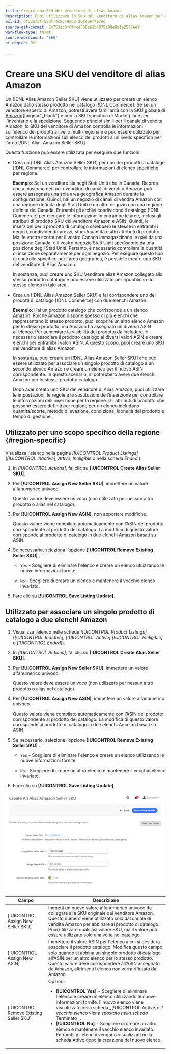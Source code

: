 ```yaml
---
title: Creare una SKU del venditore di alias Amazon
description: Puoi utilizzare lo SKU del venditore di alias Amazon per creare elenchi Amazon multiregionali dai tuoi prodotti di catalogo Commerce.
exl-id: df3cafbf-58df-4c93-9e63-20feb6f4e7ed
source-git-commit: 2c753ec5f6f4cd509e61b4875e09e9a1a2577ee7
workflow-type: tm+mt
source-wordcount: '860'
ht-degree: 0%

---
```


# Creare una SKU del venditore di alias Amazon

Un [!DNL Alias Amazon Seller SKU] viene utilizzato per creare un elenco Amazon dallo stesso prodotto nel catalogo [!DNL Commerce]. Se sei un venditore esperto di Amazon, potresti avere familiarità con la SKU globale di [Amazon](https://sellercentral.amazon.com/gp/help/external/help.html?itemID=201394090){target=&quot;_blank&quot;} e con la SKU specifica di Marketplace per l&#39;inventario e la spedizione. Seguendo principi simili per il canale di vendita Amazon, lo SKU del venditore di Amazon controlla le informazioni sull&#39;elenco dei prodotti a livello multi-regionale e può essere utilizzato per controllare le informazioni sull&#39;elenco dei prodotti a un livello specifico per l&#39;area.[!DNL Alias Amazon Seller SKU]

Questa funzione può essere utilizzata per eseguire due funzioni:

- Crea un [!DNL Alias Amazon Seller SKU] per uno dei prodotti di catalogo [!DNL Commerce] per controllare le informazioni di elenco specifiche per regione.

   **Esempio**: Sei un venditore sia negli Stati Uniti che in Canada. Ricorda che a ciascuno dei tuoi rivenditori di canali di vendita Amazon può essere assegnata una sola area geografica Amazon durante la configurazione. Quindi, hai un negozio di canali di vendita Amazon con una regione definita degli Stati Uniti e un altro negozio con una regione definita del Canada. Entrambi gli archivi condividono il catalogo [!DNL Commerce] per elencare le informazioni in entrambe le aree, inclusi gli attributi di prodotto SKU del venditore Amazon e ASIN. Quindi, le inserzioni per il prodotto di catalogo sarebbero le stesse in entrambi i negozi, condividendo prezzi, stock/quantità e altri attributi di prodotto. Ma, le vostre scorte per il vostro Canada immagazzinano le navi da una posizione Canada, e il vostro negozio Stati Uniti spediscono da una posizione degli Stati Uniti. Pertanto, è necessario controllare la quantità di inserzione separatamente per ogni negozio. Per eseguire questo tipo di controllo specifico per l&#39;area geografica, è possibile creare uno SKU del venditore di Alias Amazon.

   In sostanza, puoi creare uno SKU Venditore alias Amazon collegato allo stesso prodotto catalogo e può essere utilizzato per ripubblicare lo stesso elenco in tale area.

- Crea un [!DNL Alias Amazon Seller SKU] e fai corrispondere uno dei prodotti di catalogo [!DNL Commerce] con due elenchi Amazon.

   **Esempio**: Hai un prodotto catalogo che corrisponde a un elenco Amazon. Poiché Amazon dispone spesso di più elenchi che rappresentano lo stesso prodotto, puoi scoprire un altro elenco Amazon per lo stesso prodotto, ma Amazon ha assegnato un diverso ASIN all’elenco. Per aumentare la visibilità del prodotto da includere, è necessario associare il prodotto catalogo ai diversi valori ASIN e creare elenchi per entrambi i valori ASIN. A questo scopo, puoi creare uno SKU del venditore di alias Amazon.

   In sostanza, puoi creare un [!DNL Alias Amazon Seller SKU] che può essere utilizzato per associare un singolo prodotto di catalogo a un secondo elenco Amazon e creare un elenco per il nuovo ASIN corrispondente. In questo scenario, si potrebbero avere due elenchi Amazon per lo stesso prodotto catalogo.

   Dopo aver creato uno SKU del venditore di Alias Amazon, puoi utilizzare le impostazioni, le regole e le sostituzioni dell&#39;inserzione per controllare le informazioni dell&#39;inserzione per la regione. Gli attributi di prodotto che possono essere definiti per regione per un elenco includono quantità/scorte, metodo di evasione, condizione, idoneità del prodotto e tempo di gestione.

## Utilizzato per uno scopo specifico della regione {#region-specific}

Visualizza l&#39;elenco nella pagina _[!UICONTROL Product Listings]_(_[!UICONTROL Inactive]_, _Attivo_, _Ineligible_ o nella scheda _Ended_ ).

1. In _[!UICONTROL Actions]_, fai clic su **[!UICONTROL Create Alias Seller SKU]**.

1. Per **[!UICONTROL Assign New Seller SKU]**, immettere un valore alfanumerico univoco.

   Questo valore deve essere univoco (non utilizzato per nessun altro prodotto o alias nel catalogo).

1. Per **[!UICONTROL Assign New ASIN]**, non apportare modifiche.

   Questo valore viene compilato automaticamente con l’ASIN del prodotto corrispondente al prodotto del catalogo. La modifica di questo valore corrisponde al prodotto di catalogo in due elenchi Amazon basati su ASIN.

1. Se necessario, seleziona l’opzione **[!UICONTROL Remove Existing Seller SKU]** .

   - `Yes` - Scegliere di eliminare l&#39;elenco e creare un elenco utilizzando le nuove informazioni fornite.

   - `No` - Scegliere di creare un elenco e mantenere il vecchio elenco invariato.

1. Fare clic su **[!UICONTROL Save Listing Update]**.

## Utilizzato per associare un singolo prodotto di catalogo a due elenchi Amazon

1. Visualizza l’elenco nelle schede _[!UICONTROL Product Listings]_(_[!UICONTROL Inactive]_, _[!UICONTROL Active]_,_[!UICONTROL Ineligible]_ o _[!UICONTROL Ended]_).

1. In _[!UICONTROL Actions]_, fai clic su **[!UICONTROL Create Alias Seller SKU]**.

1. Per **[!UICONTROL Assign New Seller SKU]**, immettere un valore alfanumerico univoco.

   Questo valore deve essere univoco (non utilizzato per nessun altro prodotto o alias nel catalogo).

1. Per **[!UICONTROL Assign New ASIN]**, immettere un valore alfanumerico univoco.

   Questo valore viene compilato automaticamente con l’ASIN del prodotto corrispondente al prodotto del catalogo. La modifica di questo valore corrisponde al prodotto di catalogo in due elenchi Amazon basati su ASIN.

1. Se necessario, seleziona l’opzione **[!UICONTROL Remove Existing Seller SKU]** .

   - `Yes` - Scegliere di eliminare l&#39;elenco e creare un elenco utilizzando le nuove informazioni fornite.

   - `No` - Scegliere di creare un altro elenco e mantenere il vecchio elenco invariato.

1. Fare clic su **[!UICONTROL Save Listing Update]**.

![creare un codice SKU del venditore di alias Amazon](assets/amazon-alias-sku-create.png)

| Campo | Descrizione |
|--- |--- |
| [!UICONTROL Assign New Seller SKU] | Immetti un nuovo valore alfanumerico univoco da collegare alla SKU originale del venditore Amazon. Questo numero viene utilizzato solo dal canale di vendita Amazon per abbinare al prodotto di catalogo. Puoi utilizzare qualsiasi valore SKU, ma il valore può essere utilizzato solo una volta nel catalogo. |
| [!UICONTROL Assign New ASIN] | Immettere il valore ASIN per l&#39;elenco a cui si desidera associare il prodotto catalogo. Modifica questo campo solo quando si abbina un singolo prodotto di catalogo all’ASIN per un altro elenco per lo stesso prodotto. Questo valore deve corrispondere all’ASIN assegnato da Amazon, altrimenti l’elenco non verrà rifiutato da Amazon. |
| [!UICONTROL Remove Existing Seller SKU] | Opzioni:<ul><li>**[!UICONTROL Yes]** - Scegliere di eliminare l&#39;elenco e creare un elenco utilizzando le nuove informazioni fornite. Il nuovo elenco viene visualizzato nella scheda _[!UICONTROL Active]_e il vecchio elenco viene spostato nella scheda_ Terminato _.</li><li>**[!UICONTROL No]** - Scegliere di creare un altro elenco e mantenere il vecchio elenco invariato. Entrambi gli elenchi vengono visualizzati nella scheda Attivo dopo la creazione del nuovo elenco.</li></ul> |
